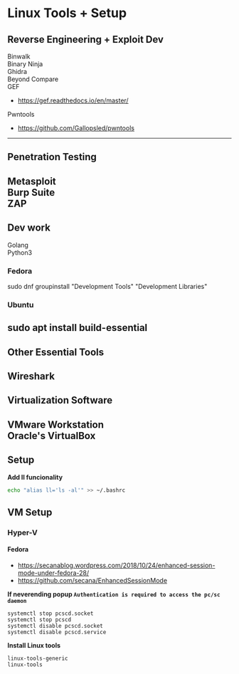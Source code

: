 # Linux Tools + Setup  
  
## Reverse Engineering + Exploit Dev  
Binwalk  
Binary Ninja  
Ghidra  
Beyond Compare  
GEF  
- https://gef.readthedocs.io/en/master/  
  
Pwntools  
- https://github.com/Gallopsled/pwntools  
  
------  
  
## Penetration Testing  
Metasploit  
Burp Suite  
ZAP  
------  
  
## Dev work  
Golang  
Python3  
  
### Fedora  
sudo dnf groupinstall "Development Tools" "Development Libraries"  
  
### Ubuntu  
sudo apt install build-essential  
------  
  
## Other Essential Tools  
Wireshark  
------  
  
## Virtualization Software  
VMware Workstation  
Oracle's VirtualBox  
------  
  
## Setup  
**Add ll funcionality**  
```bash
echo "alias ll='ls -al'" >> ~/.bashrc
```
  
## VM Setup  
### Hyper-V  
#### Fedora  
- https://secanablog.wordpress.com/2018/10/24/enhanced-session-mode-under-fedora-28/  
- https://github.com/secana/EnhancedSessionMode  
  
**If neverending popup `Authentication is required to access the pc/sc daemon`**  
```shell
systemctl stop pcscd.socket
systemctl stop pcscd
systemctl disable pcscd.socket
systemctl disable pcscd.service
```  

**Install Linux tools** 
 ```
 linux-tools-generic  
 linux-tools
```